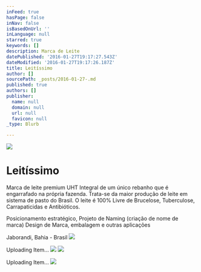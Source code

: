 ```yaml
---
inFeed: true
hasPage: false
inNav: false
isBasedOnUrl: ''
inLanguage: null
starred: true
keywords: []
description: Marca de Leite
datePublished: '2016-01-27T19:17:27.543Z'
dateModified: '2016-01-27T19:17:26.187Z'
title: Leitíssimo
author: []
sourcePath: _posts/2016-01-27-.md
published: true
authors: []
publisher:
  name: null
  domain: null
  url: null
  favicon: null
_type: Blurb

---
```

![](https://s3-us-west-2.amazonaws.com/the-grid-img/p/e68a39b7956ab627b296dbe3742791b912b42b5a.jpg)

# Leitíssimo

Marca de leite premium UHT Integral de um único rebanho que é engarrafado na própria fazenda. Trata-se da maior produção de leite em sistema de pasto do Brasil. O leite é 100% Livre de Brucelose, Tuberculose, Carrapaticidas e Antibióticos.

Posicionamento estratégico, Projeto de Naming (criação de nome de marca) Design de Marca, embalagem e outras aplicações

Jaborandi, Bahia - Brasil
![](https://imgflo.herokuapp.com/graph/vahj1ThiexotieMo/19d834e413815590e75a2d617d61c1a3/passthrough.jpg?height=600&input=https%3A%2F%2Fs3-us-west-2.amazonaws.com%2Fthe-grid-img%2Fp%2F3c3fba8126379235bbcab8461428343f56549713.jpg)

Uploading Item...
![](https://the-grid-user-content.s3-us-west-2.amazonaws.com/231eef58-944c-4da3-9eb9-c7c23ee45e1e.jpg)
![](https://imgflo.herokuapp.com/graph/vahj1ThiexotieMo/7b51c6960c66b338d3952f02d934df9b/passthrough.jpg?height=600&input=https%3A%2F%2Fs3-us-west-2.amazonaws.com%2Fthe-grid-img%2Fp%2F8643636ce493f35cf8318442c141ec352e1287f0.jpg)

Uploading Item...
![](https://s3-us-west-2.amazonaws.com/the-grid-img/p/8643636ce493f35cf8318442c141ec352e1287f0.jpg)